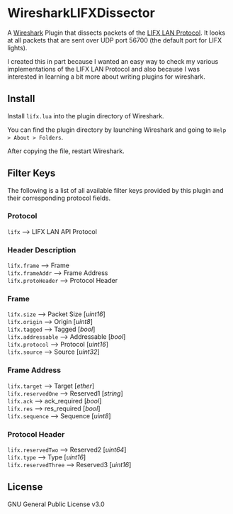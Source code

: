 # WiresharkLIFXDissector
A [Wireshark](https://www.wireshark.org/) Plugin that dissects packets of the [LIFX LAN Protocol](https://lan.developer.lifx.com/docs/header-description). It looks at all packets that are sent over UDP port 56700 (the default port for LIFX lights).

I created this in part because I wanted an easy way to check my various implementations of the LIFX LAN Protocol and also because I was interested in learning a bit more about writing plugins for wireshark.

## Install
Install `lifx.lua` into the plugin directory of Wireshark.  


You can find the plugin directory by launching Wireshark and going to `Help > About > Folders`.

After copying the file, restart Wireshark.

## Filter Keys
The following is a list of all available filter keys provided by this plugin and their corresponding protocol fields.

### Protocol
`lifx` --> LIFX LAN API Protocol  

### Header Description  
`lifx.frame` --> Frame  
`lifx.frameAddr` --> Frame Address  
`lifx.protoHeader` --> Protocol Header  

### Frame
`lifx.size` --> Packet Size [*uint16*]  
`lifx.origin` --> Origin [*uint8*]  
`lifx.tagged` --> Tagged [*bool*]  
`lifx.addressable` --> Addressable [*bool*]  
`lifx.protocol` --> Protocol [*uint16*]  
`lifx.source` --> Source [*uint32*]  

### Frame Address
`lifx.target` --> Target [*ether*]  
`lifx.reservedOne` --> Reserved1 [*string*]  
`lifx.ack` --> ack\_required [*bool*]  
`lifx.res` --> res\_required [*bool*]  
`lifx.sequence` --> Sequence [*uint8*]  

### Protocol Header
`lifx.reservedTwo` --> Reserved2 [*uint64*]  
`lifx.type` --> Type [*uint16*]  
`lifx.reservedThree` --> Reserved3 [*uint16*]  

## License
GNU General Public License v3.0
